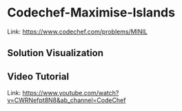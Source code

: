 # Codechef-Maximise-Islands
Link: https://www.codechef.com/problems/MINIL
## Solution Visualization

## Video Tutorial
Link: https://www.youtube.com/watch?v=CWRNefpt8N8&ab_channel=CodeChef
